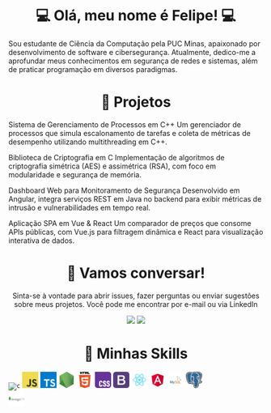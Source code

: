
<h1 align="center"> 💻 Olá, meu nome é Felipe! 💻</h1>
<p>
Sou estudante de Ciência da Computação pela PUC Minas, apaixonado por desenvolvimento de software e cibersegurança. Atualmente, dedico-me a aprofundar meus conhecimentos em segurança de redes e sistemas, além de praticar programação em diversos paradigmas.
</p>

<h1 align="center">🔭 Projetos</h1>

Sistema de Gerenciamento de Processos em C++
Um gerenciador de processos que simula escalonamento de tarefas e coleta de métricas de desempenho utilizando multithreading em C++.

Biblioteca de Criptografia em C
Implementação de algoritmos de criptografia simétrica (AES) e assimétrica (RSA), com foco em modularidade e segurança de memória.

Dashboard Web para Monitoramento de Segurança
Desenvolvido em Angular, integra serviços REST em Java no backend para exibir métricas de intrusão e vulnerabilidades em tempo real.

Aplicação SPA em Vue & React
Um comparador de preços que consome APIs públicas, com Vue.js para filtragem dinâmica e React para visualização interativa de dados.

<h1 align="center">💬 Vamos conversar!</h1>
<P align="center">
Sinta-se à vontade para abrir issues, fazer perguntas ou enviar sugestões sobre meus projetos. Você pode me encontrar por e-mail ou via LinkedIn
</P>
<div align="center">
   <a href = "mailto:felipepsilva12@gmail.com"><img src="https://img.shields.io/badge/-Gmail-%23333?style=for-the-badge&logo=gmail&logoColor=white" target="_blank"></a>
  <a href="https://www.linkedin.com/in/-1996-silva-felipe/" target="_blank"><img src="https://img.shields.io/badge/-LinkedIn-%230077B5?style=for-the-badge&logo=linkedin&logoColor=white" target="_blank"></a> 
</div>

<h1 align="center">🚀 Minhas Skills </h1>

<code><img height="32" src="https://cdn.iconscout.com/icon/free/png-512/c-programming-569564.png" alt="c"/></code>
<code><img height="32" src="https://raw.githubusercontent.com/github/explore/80688e429a7d4ef2fca1e82350fe8e3517d3494d/topics/javascript/javascript.png" alt="Javascript"/></code>
<code><img height="32" src="https://raw.githubusercontent.com/github/explore/80688e429a7d4ef2fca1e82350fe8e3517d3494d/topics/typescript/typescript.png" alt="Typescript"/></code>
<code><img height="32" src="https://raw.githubusercontent.com/github/explore/80688e429a7d4ef2fca1e82350fe8e3517d3494d/topics/nodejs/nodejs.png" alt="Nodejs"/></code>
<code><img height="32" src="https://raw.githubusercontent.com/github/explore/80688e429a7d4ef2fca1e82350fe8e3517d3494d/topics/html/html.png" alt="HTML5"/></code>
<code><img height="32" src="https://raw.githubusercontent.com/github/explore/80688e429a7d4ef2fca1e82350fe8e3517d3494d/topics/css/css.png" alt="CSS"/></code>
<code><img height="32" src="https://raw.githubusercontent.com/github/explore/80688e429a7d4ef2fca1e82350fe8e3517d3494d/topics/bootstrap/bootstrap.png" alt="Bootstrap"/></code>
<code><img height="32" src="https://raw.githubusercontent.com/github/explore/80688e429a7d4ef2fca1e82350fe8e3517d3494d/topics/react/react.png" alt="React"/></code>
<code><img height="32" src="https://raw.githubusercontent.com/github/explore/80688e429a7d4ef2fca1e82350fe8e3517d3494d/topics/angular/angular.png" alt="Angular"/></code>
<code><img height="32" src="https://raw.githubusercontent.com/github/explore/80688e429a7d4ef2fca1e82350fe8e3517d3494d/topics/mysql/mysql.png" alt="MySQL"/></code>
<code><img height="32" src="https://raw.githubusercontent.com/github/explore/80688e429a7d4ef2fca1e82350fe8e3517d3494d/topics/postgresql/postgresql.png" alt="PostegreSQL"/><code>
<code><img height="32" src="https://raw.githubusercontent.com/github/explore/80688e429a7d4ef2fca1e82350fe8e3517d3494d/topics/mongodb/mongodb.png" alt="MongoDB"/></code>

